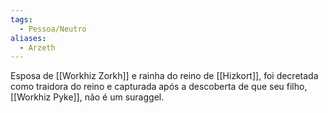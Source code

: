 ```yaml
---
tags:
  - Pessoa/Neutro
aliases:
  - Arzeth
---
```

Esposa de [[Workhiz Zorkh]] e rainha do reino de [[Hizkort]], foi decretada como traidora do reino e capturada após a descoberta de que seu filho, [[Workhiz Pyke]], não é um suraggel.